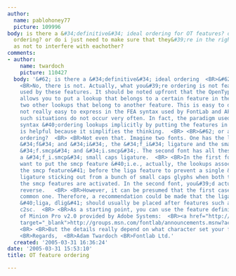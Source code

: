```yaml
---
author:
  name: pablohoney77
  picture: 109996
body: is there a &#34;definitive&#34; ideal ordering for OT features? or a preferred
  ordering? or do i just need to make sure that they&#39;re in the right order so
  as not to interfere with eachother?
comments:
- author:
    name: twardoch
    picture: 110427
  body: '&#62; is there a &#34;definitive&#34; ideal ordering  <BR>&#62; for OT features?  <BR>
    <BR>No, there is not. Actually, what you&#39;re ordering is not features but lookups
    used by these features. It should be noted upfront that the OpenType specification
    allows you to put a lookup that belongs to a certain feature in the middle of
    two other lookups that belong to another feature. This is easy to do in VOLT but
    not really easy to express in the FEA syntax used by FontLab and AFDKO. Fortunately,
    such situations do not occur very often. In fact, the paradigm used in the FEA
    syntax &#40;ordering lookups implicitly by putting the features in a certain order&#41;
    is helpful because it simplifies the thinking.  <BR> <BR>&#62; or a preferred
    ordering?  <BR> <BR>Not even that. Imagine two fonts. One has the lowercase glyphs
    &#34;f&#34; and &#34;i&#34;, the &#34;f_i&#34; ligature and the small caps glyphs
    &#34;f.smcp&#34; and &#34;i.smcp&#34;. The second font has all these glyphs plus
    a &#34;f_i.smcp&#34; small caps ligature.  <BR> <BR>In the first font, you&#39;d
    want to put the smcp feature &#40;i.e., actually, the lookups associated with
    the smcp feature&#41; before the liga feature to prevent a single &#34;f_i&#34;
    ligature sticking out from a bunch of small caps glyphs when both the liga and
    the smcp features are activated. In the second font, you&#39;d actually want the
    reverse.   <BR> <BR>However, it can be presumed that the first case is the more
    common one. Therefore, a recommendation could be made that the ligation features
    &#40;liga, dlig&#41; should usually be placed after features such as smcp and
    c2sc.  <BR> <BR>As a starting point, you can use the feature definition files
    of Minion Pro v2.0 provided by Adobe Systems:  <BR><a href="http://groups.msn.com/fontlab/announcements.msnw?action=get_message&amp;mview=0&amp;ID_Message=3500"
    target="_blank">http://groups.msn.com/fontlab/announcements.msnw?action=get_message&amp;mview=0&amp;ID_Message=3500</a>
    <BR> <BR>But the details really depend on what character set your font will have.  <BR>
    <BR>Regards,  <BR>Adam Twardoch <BR>Fontlab Ltd.'
  created: '2005-03-31 16:36:24'
date: '2005-03-31 15:53:10'
title: OT feature ordering

---
```

